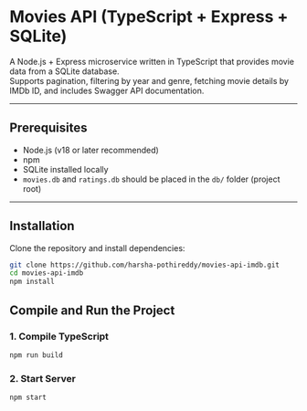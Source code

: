 # Movies API (TypeScript + Express + SQLite)

A Node.js + Express microservice written in TypeScript that provides movie data from a SQLite database.  
Supports pagination, filtering by year and genre, fetching movie details by IMDb ID, and includes Swagger API documentation.

---

## Prerequisites

- Node.js (v18 or later recommended)
- npm
- SQLite installed locally
- `movies.db` and `ratings.db` should be placed in the `db/` folder (project root)

---

## Installation

Clone the repository and install dependencies:

```bash
git clone https://github.com/harsha-pothireddy/movies-api-imdb.git
cd movies-api-imdb
npm install
```

## Compile and Run the Project

### 1. Compile TypeScript
```bash
npm run build
```

### 2. Start Server
```bash
npm start
```

